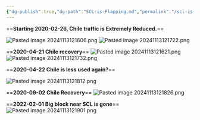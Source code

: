 ```yaml
---
{"dg-publish":true,"dg-path":"SCL-is-Flapping.md","permalink":"/scl-is-flapping/"}
---
```


==**Starting 2020-02-26, Chile traffic is Extremely Reduced.**==

![Pasted image 20241113121606.png](/img/user/attachments/Pasted%20image%2020241113121606.png)
![Pasted image 20241113121722.png](/img/user/attachments/Pasted%20image%2020241113121722.png)



==**2020-04-21 Chile recovery**==
![Pasted image 20241113121621.png](/img/user/attachments/Pasted%20image%2020241113121621.png)
![Pasted image 20241113121732.png](/img/user/attachments/Pasted%20image%2020241113121732.png)

==**2020-04-22 Chile is less used again?**==

![Pasted image 20241113121812.png](/img/user/attachments/Pasted%20image%2020241113121812.png)

==**2020-09-02 Chile Recovery**==
![Pasted image 20241113121826.png](/img/user/attachments/Pasted%20image%2020241113121826.png)

==**2022-02-01 Big block near SCL is gone**==
![Pasted image 20241113121901.png](/img/user/attachments/Pasted%20image%2020241113121901.png)


